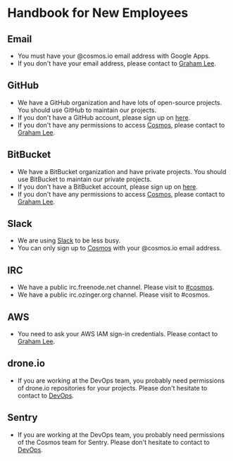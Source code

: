 # Handbook for New Employees

## Email
* You must have your @cosmos.io email address with Google Apps.
* If you don't have your email address, please contact to [Graham Lee](mailto:ghmlee@cosmos.io).

## GitHub
* We have a GitHub organization and have lots of open-source projects. You should use GitHub to maintain our projects.
* If you don't have a GitHub account, please sign up on [here](https://github.com/join).
* If you don't have any permissions to access [Cosmos](https://github.com/cosmos-io), please contact to [Graham Lee](mailto:ghmlee@cosmos.io).

## BitBucket
* We have a BitBucket organization and have private projects. You should use BitBucket to maintain our private projects.
* If you don't have a BitBucket account, please sign up on [here](https://bitbucket.org/account/signup/).
* If you don't have any permissions to access [Cosmos](https://bitbucket.org/cosmosio), please contact to [Graham Lee](mailto:ghmlee@cosmos.io).

## Slack
* We are using [Slack](https://slack.com) to be less busy.
* You can only sign up to [Cosmos](https://cosmosio.slack.com) with your @cosmos.io email address.

## IRC
* We have a public irc.freenode.net channel. Please visit to [#cosmos](https://webchat.freenode.net/?channels=cosmos).
* We have a public irc.ozinger.org channel. Please visit to #cosmos.

## AWS
* You need to ask your AWS IAM sign-in credentials. Please contact to [Graham Lee](mailto:ghmlee@cosmos.io).

## drone.io
* If you are working at the DevOps team, you probably need permissions of drone.io repositories for your projects. Please don't hesitate to contact to [DevOps](mailto:devops@cosmos.io).

## Sentry
* If you are working at the DevOps team, you probably need permissions of the Cosmos team for Sentry. Please don't hesitate to contact to [DevOps](mailto:devops@cosmos.io).
